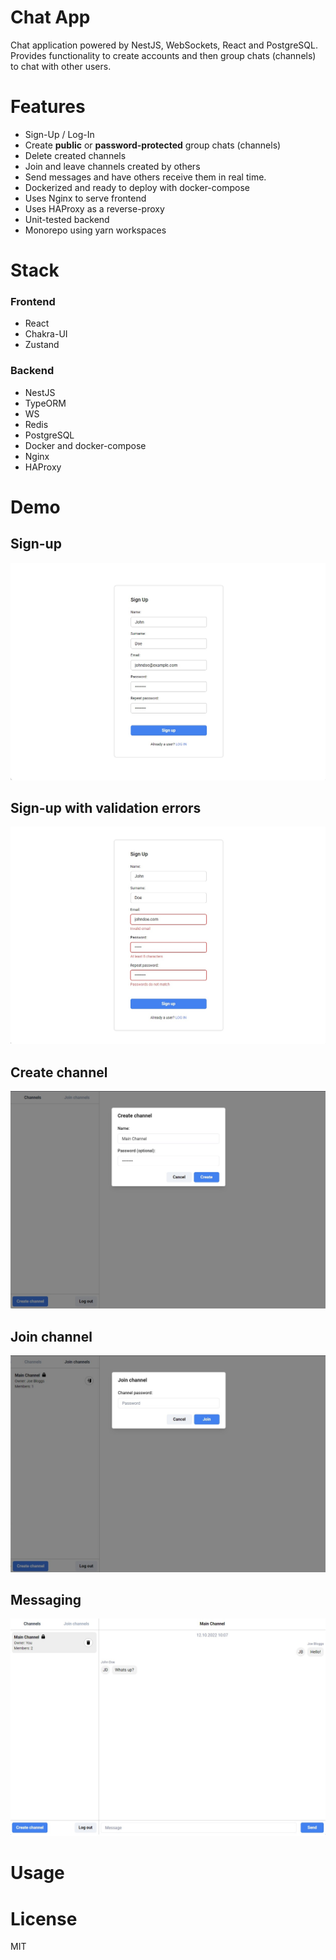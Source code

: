 # Chat App

Chat application powered by NestJS, WebSockets, React and PostgreSQL.  
Provides functionality to create accounts and then group chats (channels) to chat with other users.

# Features

- Sign-Up / Log-In
- Create **public** or **password-protected** group chats (channels)
- Delete created channels
- Join and leave channels created by others
- Send messages and have others receive them in real time.
- Dockerized and ready to deploy with docker-compose
- Uses Nginx to serve frontend
- Uses HAProxy as a reverse-proxy
- Unit-tested backend
- Monorepo using yarn workspaces

# Stack

### Frontend

- React
- Chakra-UI
- Zustand

### Backend

- NestJS
- TypeORM
- WS
- Redis
- PostgreSQL
- Docker and docker-compose
- Nginx
- HAProxy

# Demo

## Sign-up

![Sign up](./docs/sign-up.jpg)

## Sign-up with validation errors

![Sign up with errors](./docs/sign-up-error.jpg)

## Create channel

![Create channel](./docs/create-channel.jpg)

## Join channel

![Join channel](./docs/join-channel.jpg)

## Messaging

![Messaging](./docs/messages.jpg)

# Usage

# License

MIT
